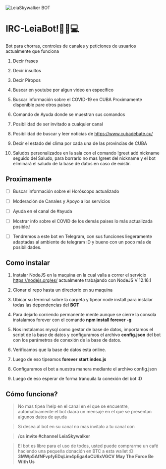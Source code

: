 
![LeiaSkywalker BOT](https://i.ibb.co/HXTctRy/leia.jpg)

  

# IRC-LeiaBot!🖤📡💻

  

Bot para chorras, controles de canales y peticiones de usuarios actualmente que funciona

  

  

1. Decir frases

  

2. Decir insultos

  

3. Decir Piropos

  

4. Buscar en youtube por algun video en específico

  

5. Buscar información sobre el COVID-19 en CUBA Proximamente disponible pare otros paises

  

6. Comando de Ayuda donde se muestran sus comandos

  

7. Posibilidad de ser invitado a cualquier canal

  

8. Posibilidad de buscar y leer noticias de https://www.cubadebate.cu/

  

9. Decir el estado del clima por cada una de las provincias de CUBA

10. Saludos personalizados en la sala con el comando !greet add nickname seguido del Saludo, para borrarlo no mas !greet del nickname y el bot eliminará el saludo de la base de datos en caso de existir.


## Proximamente

  

- [ ] Buscar información sobre el Horóscopo actualizado

  

- [ ] Moderación de Canales y Apoyo a los servicios

  

- [ ] Ayuda en el canal de #ayuda

  

- [ ] Mostrar info sobre el COVID de los demás paises lo más actualizada posible.!
- [ ] Tendremos a este bot en Telegram, con sus funciones liegeramente adaptadas al ambiente de telegram :D y bueno con un poco más de posibilidades.

  

  

## Como instalar

  

  

1. Instalar NodeJS en la maquina en la cual valla a correr el servicio https://nodejs.org/es/ actualmente trabajando con NodeJS V 12.16.1

  

2. Clonar el repo hasta un directorio en su maquina

  

3. Ubicar su terminal sobre la carpeta y tipear node install para instalar todas las dependencias del **BOT**

  

4. Para dejarlo corriendo permanente mente aunque se cierre la consola instalamos forever con el comando **npm install forever -g**
5. Nos instalamos mysql como gestor de base de datos, importamos el script de la base de datos y configuramos el archivo **config.json** del bot con los parámetros de conexión de la base de datos.
6. Verificamos que la base de datos esta online.

7. Luego de eso tipeamos **forever start index.js**

  

8. Configuramos el bot a nuestra manera mediante el archivo config.json

  

9. Luego de eso esperar de forma tranquila la conexión del bot :D

  

## Cómo funciona?

  

  

> No mas tipea !help en el canal en el que se encuentre, automaticamente el bot daara un mensaje en el que se presentan algunos datos de ayuda

  

> Si desea al bot en su canal no mas invitalo a tu canal con

> **/cs invite #channel LeiaSkywalker**

  

  
> El bot es libre para el uso de todos, usted puede comprarme un café haciendo una pequeña donación en BTC a esta wallet :D 
**3MWp5AfNFvpfyEDqLim4pEga4oCU6xVGCV**
**May The Force Be With Us**
